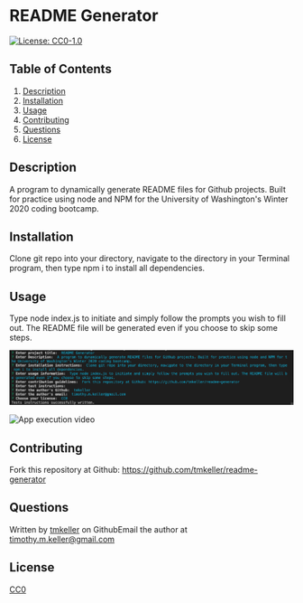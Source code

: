 # README Generator

[![License: CC0-1.0](https://img.shields.io/badge/License-CC0%201.0-lightgrey.svg)](http://creativecommons.org/publicdomain/zero/1.0/)

## Table of Contents
1. [Description](#description)
2. [Installation](#installation)
3. [Usage](#usage)
4. [Contributing](#contributing)
5. [Questions](#questions)
6. [License](#license)
## Description
A program to dynamically generate README files for Github projects. Built for practice using node and NPM for the University of Washington's Winter 2020 coding bootcamp.

## Installation
Clone git repo into your directory, navigate to the directory in your Terminal program, then type npm i to install all dependencies.

## Usage
Type node index.js to initiate and simply follow the prompts you wish to fill out. The README file will be generated even if you choose to skip some steps.

![App execution screen shot](./assets/screenshot.png)

![App execution video](./assets/kitties-demo.gif)

## Contributing
Fork this repository at Github: https://github.com/tmkeller/readme-generator

## Questions
Written by [tmkeller](https://github.com/tmkeller) on GithubEmail the author at timothy.m.keller@gmail.com

## License
[CC0](http://creativecommons.org/publicdomain/zero/1.0/)